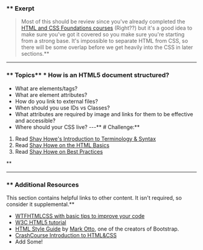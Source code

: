 ### ** Exerpt
>Most of this should be review since you've already completed the [HTML and CSS Foundations courses](/courses/foundations#html-foundations) (Right??) but it's a good idea to make sure you've got it covered so you make sure you're starting from a strong base.  It's impossible to separate HTML from CSS, so there will be some overlap before we get heavily into the CSS in later sections.** 

---


### ** Topics** * How is an HTML5 document structured?
* What are elements/tags?
* What are element attributes?
* How do you link to external files?
* When should you use IDs vs Classes?
* What attributes are required by image and links for them to be effective and accessible?
* Where should your CSS live?
---** # Challenge:** <div class="lesson-content__panel" markdown="1">
1. Read [Shay Howe's Introduction to Terminology & Syntax](http://learn.shayhowe.com/html-css/terminology-syntax-intro)
2. Read [Shay Howe on the HTML Basics](http://learn.shayhowe.com/html-css/elements-semantics)
3. Read [Shay Howe on Best Practices](http://learn.shayhowe.com/html-css/coding-practices)
</div>** 

---


### ** Additional Resources
This section contains helpful links to other content. It isn't required, so consider it supplemental.** 

* [WTFHTMLCSS with basic tips to improve your code](http://wtfhtmlcss.com/)
* [W3C HTML5 tutorial ](http://www.w3schools.com/html/default.asp)
* [HTML Style Guide](http://codeguide.co/#html) by [Mark Otto](https://github.com/mdo), one of the creators of Bootstrap.
* [CrashCourse Introduction to HTML&CSS](https://www.youtube.com/watch?v=QA0XpGhiz5w)
* Add Some!
